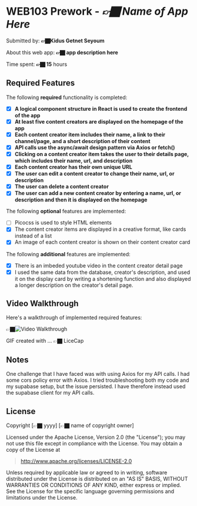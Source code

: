 # WEB103 Prework - _👉🏿 Name of App Here_

Submitted by: **👉🏿Kidus Getnet Seyoum**

About this web app: **👉🏿 app description here**

Time spent: **👉🏿 15** hours

## Required Features

The following **required** functionality is completed:

<!-- 👉🏿👉🏿👉🏿 Make sure to check off completed functionality below -->

- [x] **A logical component structure in React is used to create the frontend of the app**
- [x] **At least five content creators are displayed on the homepage of the app**
- [x] **Each content creator item includes their name, a link to their channel/page, and a short description of their content**
- [x] **API calls use the async/await design pattern via Axios or fetch()**
- [x] **Clicking on a content creator item takes the user to their details page, which includes their name, url, and description**
- [x] **Each content creator has their own unique URL**
- [x] **The user can edit a content creator to change their name, url, or description**
- [x] **The user can delete a content creator**
- [x] **The user can add a new content creator by entering a name, url, or description and then it is displayed on the homepage**

The following **optional** features are implemented:

- [ ] Picocss is used to style HTML elements
- [x] The content creator items are displayed in a creative format, like cards instead of a list
- [x] An image of each content creator is shown on their content creator card

The following **additional** features are implemented:

- [x] There is an imbeded youtube video in the content creator detail page
- [x] I used the same data from the database, creator's description, and used it on the display card by writing a shortening function and also displayed a longer description on the creator's detail page.

## Video Walkthrough

Here's a walkthrough of implemented required features:

👉🏿<img src='Walkthrough.gif' title='Video Walkthrough' width='' alt='Video Walkthrough' />

<!-- Replace this with whatever GIF tool you used! -->

GIF created with ... 👉🏿 LiceCap

<!-- Recommended tools:
[Kap](https://getkap.co/) for macOS
[ScreenToGif](https://www.screentogif.com/) for Windows
[peek](https://github.com/phw/peek) for Linux. -->

## Notes

One challenge that I have faced was with using Axios for my API calls. I had some cors policy error with Axios. I tried troubleshooting both my code and my supabase setup, but the issue persisted. I have therefore instead used the supabase client for my API calls.

## License

Copyright [👉🏿 yyyy] [👉🏿 name of copyright owner]

Licensed under the Apache License, Version 2.0 (the "License"); you may not use this file except in compliance with the License. You may obtain a copy of the License at

> http://www.apache.org/licenses/LICENSE-2.0

Unless required by applicable law or agreed to in writing, software distributed under the License is distributed on an "AS IS" BASIS, WITHOUT WARRANTIES OR CONDITIONS OF ANY KIND, either express or implied. See the License for the specific language governing permissions and limitations under the License.
